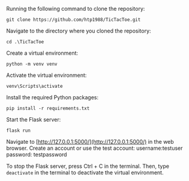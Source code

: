 Running the following command to clone the repository:
```
git clone https://github.com/htp1988/TicTacToe.git
```

Navigate to the directory where you cloned the repository:
```
cd .\TicTacToe
```

Create a virtual environment:
```
python -m venv venv
```

Activate the virtual environment:
```
venv\Scripts\activate
```

Install the required Python packages:
```
pip install -r requirements.txt
```

Start the Flask server:
```
flask run
```

Navigate to [http://127.0.0.1:5000/](http://127.0.0.1:5000/) in the web browser.
Create an account or use the test account: username:testuser password: testpassword

To stop the Flask server, press Ctrl + C in the terminal. Then, type `deactivate` in the terminal to deactivate the virtual environment.
